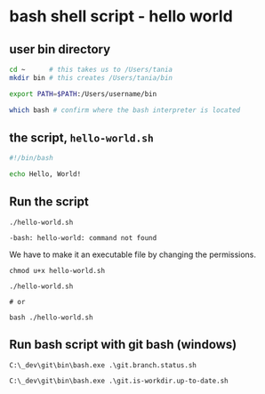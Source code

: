 # bash shell script - hello world

## user bin directory

```sh
cd ~      # this takes us to /Users/tania
mkdir bin # this creates /Users/tania/bin

export PATH=$PATH:/Users/username/bin

which bash # confirm where the bash interpreter is located
```

## the script, `hello-world.sh`

```sh
#!/bin/bash

echo Hello, World!
```

## Run the script

```
./hello-world.sh

-bash: hello-world: command not found
```

We have to make it an executable file by changing the permissions.

```
chmod u+x hello-world.sh
```

```
./hello-world.sh

# or

bash ./hello-world.sh
```

## Run bash script with git bash (windows)

```
C:\_dev\git\bin\bash.exe .\git.branch.status.sh

C:\_dev\git\bin\bash.exe .\git.is-workdir.up-to-date.sh

```
